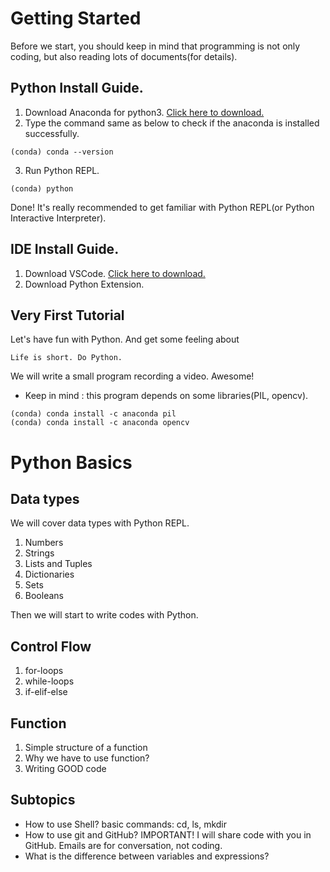 # Getting Started

Before we start, you should keep in mind that programming is not only coding, but also reading lots of documents(for details).

## Python Install Guide.

1. Download Anaconda for python3.
[Click here to download.](https://www.anaconda.com/distribution/)
2. Type the command same as below to check if the anaconda is installed successfully.

```
(conda) conda --version
```

3. Run Python REPL.
```
(conda) python
```

Done! It's really recommended to get familiar with Python REPL(or Python Interactive Interpreter).

## IDE Install Guide.

1. Download VSCode.
[Click here to download.](https://code.visualstudio.com)
2. Download Python Extension.

## Very First Tutorial

Let's have fun with Python. And get some feeling about
```
Life is short. Do Python.
```

We will write a small program recording a video. Awesome!
* Keep in mind : this program depends on some libraries(PIL, opencv).

```
(conda) conda install -c anaconda pil 
(conda) conda install -c anaconda opencv
```


# Python Basics

## Data types

We will cover data types with Python REPL.

1. Numbers
2. Strings
3. Lists and Tuples
4. Dictionaries
5. Sets
6. Booleans



Then we will start to write codes with Python.

## Control Flow
1. for-loops
2. while-loops
3. if-elif-else

## Function
1. Simple structure of a function
2. Why we have to use function?
3. Writing GOOD code

## Subtopics

* How to use Shell?
    basic commands: cd, ls, mkdir
* How to use git and GitHub?
    IMPORTANT! I will share code with you in GitHub. Emails are for conversation, not coding.
* What is the difference between variables and expressions?